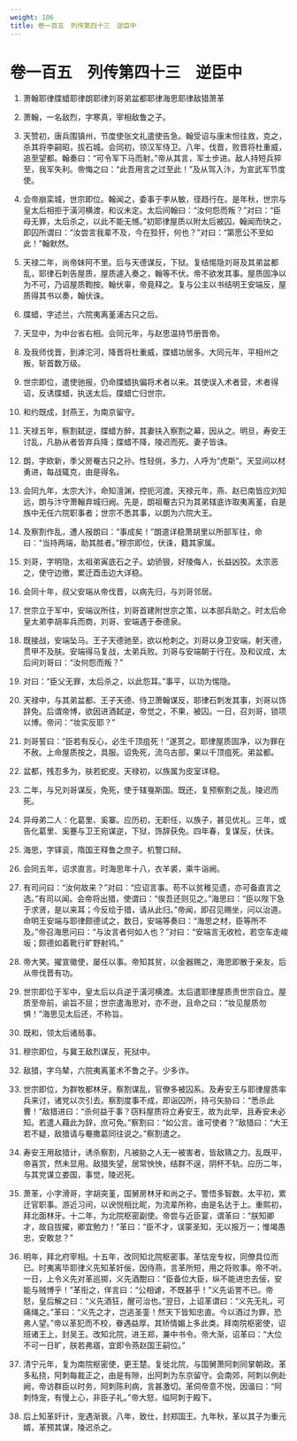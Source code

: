 ```yaml
---
weight: 106
title: 卷一百五　列传第四十三　逆臣中
---
```


# 卷一百五　列传第四十三　逆臣中

1. <span id="卷一百五　列传第四十三　逆臣中-1"></span>
萧翰耶律牒蜡耶律朗耶律刘哥弟盆都耶律海思耶律敌猎萧革

2. <span id="卷一百五　列传第四十三　逆臣中-2"></span>
萧翰，一名敌烈，字寒真，宰相敌鲁之子。

3. <span id="卷一百五　列传第四十三　逆臣中-3"></span>
天赞初，唐兵围镇州，节度使张文礼遣使告急。翰受诏与康末怛往救，克之，杀其将李嗣昭，拔石城。会同初，领汉军侍卫。八年，伐晋，败晋将杜重威，追至望都。翰奏曰：“可令军下马而射。”帝从其言，军士步进。敌人持短兵猝至，我军失利。帝悔之曰：“此吾用言之过至此！”及从驾入汴，为宣武军节度使。

4. <span id="卷一百五　列传第四十三　逆臣中-4"></span>
会帝崩栾城，世宗即位。翰闻之，委事于李从敏，径趋行在。是年秋，世宗与皇太后相拒于潢河横渡，和议未定。太后间翰曰：“汝何怨而叛？”对曰：“臣母无罪，太后杀之，以此不能无憾。”初耶律屋质以附太后被囚，翰闻而快之，即囚所谓曰：“汝尝言我辈不及，今在狴犴，何也？”对曰：“第愿公不至如此！”翰默然。

5. <span id="卷一百五　列传第四十三　逆臣中-5"></span>
天禄二年，尚帝妹阿不里。后与天德谋反，下狱。复结惕隐刘哥及其弟盆都乱，耶律石刺告屋质，屋质遽入奏之，翰等不伏。帝不欲发其事。屋质固净以为不可，乃诏屋质鞫按。翰伏辜，帝竟释之。复与公主以书结明王安端反，屋质得其书以奏，翰伏诛。

6. <span id="卷一百五　列传第四十三　逆臣中-6"></span>
牒蜡，字述兰，六院夷离堇浦古只之后。

7. <span id="卷一百五　列传第四十三　逆臣中-7"></span>
天显中，为中台省右相。会同元年，与赵思温持节册晋帝。

8. <span id="卷一百五　列传第四十三　逆臣中-8"></span>
及我师伐晋，到滹沱河，降晋将杜重威，牒蜡功居多。大同元年，平相州之叛，斩首数万级。

9. <span id="卷一百五　列传第四十三　逆臣中-9"></span>
世宗即位，遣使驰报，仍命牒蜡执偏将术者以来。其使误入术者营，术者得诏，反诱牒蜡，执送太后。牒蜡亡归世宗。

10. <span id="卷一百五　列传第四十三　逆臣中-10"></span>
和约既成，封燕王，为南京留守。

11. <span id="卷一百五　列传第四十三　逆臣中-11"></span>
天禄五年，察割弑逆，牒蜡方醉，其妻扶入察割之幕，因从之。明旦，寿安王讨乱，凡胁从者皆弃兵降；牒蜡不降，陵迟而死。妻子皆诛。

12. <span id="卷一百五　列传第四十三　逆臣中-12"></span>
朗，字欧新，季父房罨古只之孙。性轻佻，多力，人呼为“虎斯”。天显间以材勇进，每战辄克，由是得名。

13. <span id="卷一百五　列传第四十三　逆臣中-13"></span>
会同九年，太宗大汴，命知澶渊，控扼河渡。天禄元年，燕、赵已南皆应刘知远，朗与汴守萧翰弃城归阙。先是，朗祖罨古只为其弟辖底诈取夷离堇，自是族中无任六院职事者；世宗不悉其事，以朗为六院大王。

14. <span id="卷一百五　列传第四十三　逆臣中-14"></span>
及察割作乱，遭人报朗曰：“事成矣！”朗遣详稳萧胡里以所部军往，命曰：“当持两端，助其胜者。”穆宗即位，伏诛，籍其家属。

15. <span id="卷一百五　列传第四十三　逆臣中-15"></span>
刘哥，字明隐，太祖弟寅底石之子。幼骄狠，好陵侮人，长益凶狡。太宗恶之，使守边徼，累迁酉击边大详稳。

16. <span id="卷一百五　列传第四十三　逆臣中-16"></span>
会同十年，叔父安端从帝伐晋，以病先归，与刘哥邻居。

17. <span id="卷一百五　列传第四十三　逆臣中-17"></span>
世宗立于军中，安端议所往，刘哥首建附世宗之策，以本部兵助之。时太后命皇太弟李胡率兵而商，刘哥、安端遇于泰德泉。

18. <span id="卷一百五　列传第四十三　逆臣中-18"></span>
既接战，安端坠马。王子天德驰至，欲以枪刺之。刘哥以身卫安端，射天德，贯甲不及肤。安端得马复战，太弟兵败。刘哥与安端朝于行在。及和议成，太后间刘哥曰：“汝何怨而叛？”

19. <span id="卷一百五　列传第四十三　逆臣中-19"></span>
对曰：“臣父无罪，太后杀之，以此怨耳。”事平，以功为惕隐。

20. <span id="卷一百五　列传第四十三　逆臣中-20"></span>
天禄中，与其弟盆都、王子天德、侍卫萧翰谋反，耶律石刺发其事，刘哥以饰辞免。后谓帝博，欲因进酒弑逆，帝觉之，不果，被囚。一日，召刘哥，锁项以博。帝问：“妆实反耶？”

21. <span id="卷一百五　列传第四十三　逆臣中-21"></span>
刘哥誓曰：“臣若有反心，必生千顶疽死！”遂贳之。耶律屋质固净，以为罪在不赦。上命屋质按之，具服。诏免死，流乌古部，果以千顶疽死。弟盆都。

22. <span id="卷一百五　列传第四十三　逆臣中-22"></span>
盆都，残忍多为，肤若蛇皮。天禄初，以族属为皮室详稳。

23. <span id="卷一百五　列传第四十三　逆臣中-23"></span>
二年，与兄刘哥谋反，免死，使于辖戛斯国。既还，复预察割之乱，陵迟而死。

24. <span id="卷一百五　列传第四十三　逆臣中-24"></span>
异母弟二人：化葛里、奚寨。应历初，无职任，以族子，甚见优礼。三年，或告化葛里、奚蹇与卫王宛谋逆，下狱，饰辞获免。四年春，复谋反，伏诛。

25. <span id="卷一百五　列传第四十三　逆臣中-25"></span>
海思，字铎衮，隋国王释鲁之庶子。机警口辩。

26. <span id="卷一百五　列传第四十三　逆臣中-26"></span>
会同五年，诏求直言。时海思年十八，衣羊裘，乘牛诣阙。

27. <span id="卷一百五　列传第四十三　逆臣中-27"></span>
有司问曰：“汝何故来？”对曰：“应诏言事。苟不以贫稚见遗，亦可备直言之选。”有司以闻。会帝将出猎，使谓曰：“俟吾还则见之。”海思曰：“臣以陛下急于求贤，是以来耳；今反绘于猎，请从此归。”帝闻，即召见赐坐，问以治道。命明王安端与耶律颇德试之，数日，安端等奏曰：“海思之材，臣等所不及。”帝召海思问曰：“与汝言者何如人也？”对曰：“安端言无收检，若空车走峻坂；颇德如着靴行旷野射鸨。”

28. <span id="卷一百五　列传第四十三　逆臣中-28"></span>
帝大笑。擢宣徽使，屡任以事。帝知其贫，以金器赐之，海思即散于亲友。后从帝伐晋有功。

29. <span id="卷一百五　列传第四十三　逆臣中-29"></span>
世宗即位于军中，皇太后以兵逆于潢河横渡。太后遣耶律屋质责世宗自立。屋质至帝前，谕旨不屈；世宗遣海思对，亦不逊，且命之曰：“妆见屋质勿惧！”海思见太后还，不称旨。

30. <span id="卷一百五　列传第四十三　逆臣中-30"></span>
既和，领太后诸局事。

31. <span id="卷一百五　列传第四十三　逆臣中-31"></span>
穆宗即位，与冀王敌烈谋反，死狱中。

32. <span id="卷一百五　列传第四十三　逆臣中-32"></span>
敌猎，字乌辇，六院夷离堇术不鲁之子。少多诈。

33. <span id="卷一百五　列传第四十三　逆臣中-33"></span>
世宗即位，为群牧都林牙。察割谋乱，官僚多被囚系。及寿安王与耶律屋质率兵来讨，诸党以次引去。察割度事不成，即诣囚所，持弓矢胁曰：“悉杀此曹！”敌猎进曰：“杀何益于事？窃料屋质将立寿安王，故为此举，且寿安未必知。若遣人藉此为辞，庶可免。”察割曰：“如公言。谁可使者？”敌猎曰：“大王若不疑，敌猎请与罨撒葛同往说之。”察割遣之。

34. <span id="卷一百五　列传第四十三　逆臣中-34"></span>
寿安王用敌猎计，诱杀察割，凡被胁之人无一被害者，皆敌猜之力。乱既平，帝喜赏，然未显用。敌猎失望，居常怏怏，结群不逞，阴杯不轨。应历二年，与其党谋立娄国，事觉，陵迟死。

35. <span id="卷一百五　列传第四十三　逆臣中-35"></span>
萧革，小字滑哥，字胡突堇，国舅房林牙和尚之子。警悟多智数。太平初，累迁官职事。游近习间，以谀悦相比昵，为流辈所称，由是名达于上。重熙初，拜北面林牙。十二年，为北院枢密副使。帝尝与近臣宴，谓革曰：“朕知卿才，故自拔擢，卿宜勉力！”革曰：“臣不才，误蒙圣知，无以报万一；惟竭愚忠，安敢怠？”

36. <span id="卷一百五　列传第四十三　逆臣中-36"></span>
明年，拜北府宰相。十五年，改同知北院枢密事。革怙宠专权，同僚具位而已。时夷离毕耶律义先知革奸佞，因侍燕，言革所短，用之将败事。帝不听。一日，上令义先对革巡掷，义先酒酣曰：“臣备位大臣，纵不能进忠去佞，安能与贼博乎！”革衔之，佯言曰：“公相谑，不既甚乎！”义先诟詈不已。帝怒，皇后解之曰：“义先酒狂，醒可治也。”翌日，上诏革谓曰：“义先无礼，可痛绳之。”革曰：“义先之才，岂逃圣銮！然天下皆知忠直。今以酒过为罪，恐弗人望。”帝以革犯而不校，眷遇益厚。其矫情媚上多此类。拜南院枢密使，诏班诸王上，封吴王。改知北院，进王郑，兼中书令。帝大渐，诏革曰：“大位不可一日旷，朕若弗寤，宜即令燕赵国王嗣位。”

37. <span id="卷一百五　列传第四十三　逆臣中-37"></span>
清宁元年，复为南院枢密使，更王楚。复徙北院，与国舅萧阿刺同掌朝政。革多私挠，阿刺每裁正之，由是有隙，出阿刺为东京留守。会南郊，阿刺以例赴阙，帝访群臣以时务，阿刺陈利病，言甚激切。革伺帝意不悦，因谐曰：“阿刺恃宠，有慢上心，非臣子礼。”帝大怒，缢阿刺于殿下。

38. <span id="卷一百五　列传第四十三　逆臣中-38"></span>
后上知革奸计，宠遇渐衰。八年，致仕，封郑国王。九年秋，革以其子为重元婿，革预其谋，陵迟杀之。
